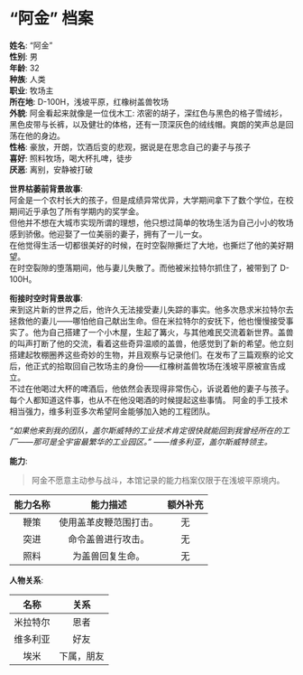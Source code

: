 # “阿金” 档案

**姓名**: “阿金”  
**性别**: 男  
**年龄**: 32  
**种族**: 人类  
**职业**: 牧场主  
**所在地**: D-100H，浅坡平原，红橡树盖兽牧场  
**外貌**: 阿金看起来就像是一位伐木工: 浓密的胡子，深红色与黑色的格子雪绒衫，黑色皮带与长裤，以及健壮的体格，还有一顶深灰色的绒线帽。爽朗的笑声总是回荡在他的身边。  
**性格**: 豪放，开朗，饮酒后变的悲观，据说是在思念自己的妻子与孩子  
**喜好**: 照料牧场，喝大杯扎啤，徒步  
**厌恶**: 离别，安静被打破  

**世界枯萎前背景故事**:  
阿金是一个农村长大的孩子，但是成绩异常优异，大学期间拿下了数个学位，在校期间近乎承包了所有学期内的奖学金。  
但他并不想在大城市实现所谓的理想，他只想过简单的牧场生活为自己小小的牧场感到骄傲。他迎娶了一位美丽的妻子，拥有了一儿一女。  
在他觉得生活一切都很美好的时候，在时空裂隙撕烂了大地，也撕烂了他的美好期望。  
在时空裂隙的堕落期间，他与妻儿失散了。而他被米拉特尔抓住了，被带到了 D-100H。

**衔接时空时背景故事**:  
来到这片新的世界之后，他许久无法接受妻儿失踪的事实。他多次恳求米拉特尔去拯救他的妻儿——哪怕他自己献出生命。但在米拉特尔的安抚下，他也慢慢接受事实了。他为自己搭建了一个小木屋，生起了篝火，与其他难民交流着新世界。盖兽的叫声打断了他的交流，看着这些奇异温顺的盖兽，他感觉到了新的希望。他立刻搭建起牧棚圈养这些奇妙的生物，并且观察与记录他们。在发布了三篇观察的论文后，他正式的拾取回自己牧场主的身份——红橡树盖兽牧场在浅坡平原被宣告成立。  
不过在他喝过大杯的啤酒后，他依然会表现得非常伤心，诉说着他的妻子与孩子。每个人都知道这件事，也从不在他没喝酒的时候提起这些事情。
阿金的手工技术相当强力，维多利亚多次希望阿金能够加入她的工程团队。

_“如果他来到我的团队，盖尔斯威特的工业技术肯定很快就能回到我曾经所在的工厂——那可是全宇宙最繁华的工业园区。” ——维多利亚，盖尔斯威特领主。_

**能力**:

> 阿金不愿意主动参与战斗，本馆记录的能力档案仅限于在浅坡平原境内。

|能力名称|能力描述|额外补充|
|:---:|:---:|:---:|
|鞭策|使用盖革皮鞭范围打击。|无|
|突进|命令盖兽进行攻击。|无|
|照料|为盖兽回复生命。|无|

**人物关系**:

|名称|关系|
|:---:|:---:|
|米拉特尔|恩者|
|维多利亚|好友|
|埃米|下属，朋友|

